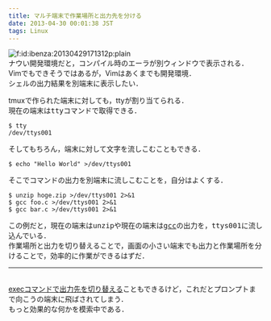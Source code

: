 ```yaml
---
title: マルチ端末で作業場所と出力先を分ける
date: 2013-04-30 00:01:38 JST
tags: Linux
---
```


<span itemscope itemtype="http://schema.org/Photograph"><img src="//cdn-ak.f.st-hatena.com/images/fotolife/i/ibenza/20130429/20130429171312.png" alt="f:id:ibenza:20130429171312p:plain" title="f:id:ibenza:20130429171312p:plain" class="hatena-fotolife" itemprop="image"></span><br />
ナウい開発環境だと，コンパイル時のエーラが別ウィンドウで表示される．<br />Vimでもできそうではあるが，Vimはあくまでも開発環境．<br />
シェルの出力結果を別端末に表示したい．

tmuxで作られた端末に対しても，ttyが割り当てられる．<br />
現在の端末は<span style="font-family:monospace">tty</span>コマンドで取得できる．

```
$ tty
/dev/ttys001
```

そしてもちろん，端末に対して文字を流しこむこともできる．

```
$ echo "Hello World" >/dev/ttys001
```

そこでコマンドの出力を別端末に流しこむことを，自分はよくする．

```
$ unzip hoge.zip >/dev/ttys001 2>&1
$ gcc foo.c >/dev/ttys001 2>&1
$ gcc bar.c >/dev/ttys001 2>&1
```

この例だと，現在の端末は<span style="font-family:monospace">unzip</span>や現在の端末は<span style="font-family:monospace"><a class="keyword" href="http://d.hatena.ne.jp/keyword/gcc">gcc</a></span>の出力を，<span style="font-family:monospace">ttys001</span>に流し込んでいる．<br />
作業場所と出力を切り替えることで，画面の小さい端末でも出力と作業場所を分けることで，効率的に作業ができるはずだ．



* * *

<br />[execコマンドで出力先を切り替える](http://linux.just4fun.biz/逆引きシェルスクリプト/設定でstdout,stderrの出力先をファイルにする.html)こともできるけど，これだとプロンプトまで向こうの端末に飛ばされてしまう．<br />
もっと効果的な何かを模索中である．